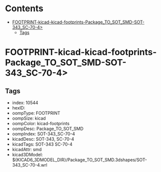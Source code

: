 



Contents
========

* [FOOTPRINT-kicad-kicad-footprints-Package_TO_SOT_SMD-SOT-343_SC-70-4>](#footprint-kicad-kicad-footprints-package_to_sot_smd-sot-343_sc-70-4)
	* [Tags](#tags)

# FOOTPRINT-kicad-kicad-footprints-Package_TO_SOT_SMD-SOT-343_SC-70-4>

## Tags

- index: 10544
- hexID: 
- oompType: FOOTPRINT
- oompSize: kicad
- oompColor: kicad-footprints
- oompDesc: Package_TO_SOT_SMD
- oompIndex: SOT-343_SC-70-4
- kicadDesc: SOT-343, SC-70-4
- kicadTags: SOT-343 SC-70-4
- kicadAttr: smd
- kicad3DModel: ${KICAD6_3DMODEL_DIR}/Package_TO_SOT_SMD.3dshapes/SOT-343_SC-70-4.wrl
